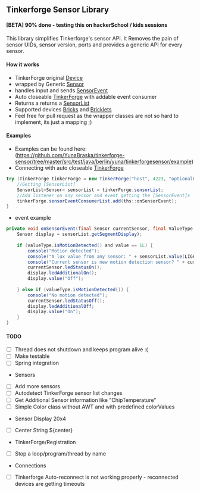 Tinkerforge Sensor Library
------------------
#### [BETA] 90% done - testing this on hackerSchool / kids sessions

This library simplifies Tinkerforge's sensor API.
It Removes the pain of sensor UIDs, sensor version, ports and provides a generic API for every sensor.

#### How it works
* TinkerForge original [Device](https://www.tinkerforge.com/en/doc/Software/Device_Identifier.html)
* wrapped by Generic [Sensor](https://github.com/YunaBraska/tinkerforge-sensor/blob/master/src/main/java/berlin/yuna/tinkerforgesensor/model/sensor/bricklet/Sensor.java)
* handles input and sends [SensorEvent](https://github.com/YunaBraska/tinkerforge-sensor/blob/master/src/main/java/berlin/yuna/tinkerforgesensor/model/type/SensorEvent.java)
* Auto closeable [TinkerForge](https://github.com/YunaBraska/tinkerforge-sensor/blob/master/src/main/java/berlin/yuna/tinkerforgesensor/logic/TinkerForge.java) with addable event consumer
* Returns a returns a [SensorList](https://github.com/YunaBraska/tinkerforge-sensor/blob/master/src/main/java/berlin/yuna/tinkerforgesensor/model/SensorList.java)
* Supported devices [Bricks](https://github.com/YunaBraska/tinkerforge-sensor/tree/master/src/main/java/berlin/yuna/tinkerforgesensor/model/sensor/brick) and [Bricklets](https://github.com/YunaBraska/tinkerforge-sensor/tree/master/src/main/java/berlin/yuna/tinkerforgesensor/model/sensor/bricklet)
* Feel free for pull request as the wrapper classes are not so hard to implement, its just a mapping ;)

#### Examples
* Examples can be found here: (https://github.com/YunaBraska/tinkerforge-sensor/tree/master/src/test/java/berlin/yuna/tinkerforgesensor/example)
* Connecting with auto closeable [TinkerForge](https://github.com/YunaBraska/tinkerforge-sensor/blob/master/src/main/java/berlin/yuna/tinkerforgesensor/logic/TinkerForge.java)
```java
try (TinkerForge tinkerForge = new TinkerForge("host", 4223, "optionalPassword")) {
    //Getting [SensorList]
    SensorList<Sensor> sensorList = tinkerForge.sensorList;
    //Add listener on any sensor and event getting the [SensorEvent]s
    tinkerForge.sensorEventConsumerList.add(ths::onSensorEvent);
}
```

* event example
```java
private void onSensorEvent(final Sensor currentSensor, final ValueType valueType) {
    Sensor display = sensorList.getSegmentDisplay);
    
    if (valueType.isMotionDetected() and value == 1L) {
        console("Motion detected");
        console("A lux value from any sensor: " + sensorList.value(LIGHT_LUX));
        console("Current sensor is new motion detection sensor? " + currentSensor.is(BrickletMotionDetectorV2.class));
        currentSensor.ledStatusOn();
        display.ledAdditionalOn();
        display.value("Off");
    
    } else if (valueType.isMotionDetected()) {
        console("No motion detected");
        currentSensor.ledStatusOff();
        display.ledAdditionalOff;
        display.value("On");
    }
}
```

#### TODO
- [ ] Thread does not shutdown and keeps program alive :(
- [ ] Make testable
- [ ] Spring integration

* Sensors
- [ ] Add more sensors
- [ ] Autodetect TinkerForge sensor list changes
- [ ] Get Additional Sensor information like "ChipTemperature"
- [ ] Simple Color class without AWT and with predefined colorValues

* Sensor Display 20x4
- [ ] Center String ${center}

* TinkerForge/Registration
- [ ] Stop a loop/program/thread by name

* Connections
- [ ] Tinkerforge Auto-reconnect is not working properly - reconnected devices are getting timeouts